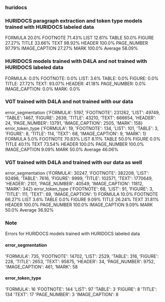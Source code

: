 ### huridocs


### HURIDOCS paragraph extraction and token type models trained with HURIDOCS labeled data

FORMULA 20.0%
FOOTNOTE 71.43%
LIST 12.61%
TABLE 50.0%
FIGURE 27.27%
TITLE 33.66%
TEXT 98.92%
HEADER 100.0%
PAGE_NUMBER 97.79%
IMAGE_CAPTION 27.27%
MARK 100.0%
Average 58.09%

### HURIDOCS models trained with D4LA and not trained with HURIDOCS labeled data

FORMULA: 0.0%
FOOTNOTE: 0.0%
LIST: 3.6%
TABLE: 0.0%
FIGURE: 0.0%
TITLE: 27.72%
TEXT: 93.07%
HEADER: 41.18%
PAGE_NUMBER: 0.0%
IMAGE_CAPTION: 0.0%
MARK: 0.0%


### VGT trained with D4LA and not trained with our data

error_segmentation
{'FORMULA': 5197, 'FOOTNOTE': 231262, 'LIST': 49749, 'TABLE': 1467, 'FIGURE': 2639, 'TITLE': 43210, 'TEXT': 666654, 'HEADER': 24, 'PAGE_NUMBER': 13791, 'IMAGE_CAPTION': 2505, 'MARK': 158}
error_token_type
{'FORMULA': 19, 'FOOTNOTE': 134, 'LIST': 101, 'TABLE': 3, 'FIGURE': 8, 'TITLE': 114, 'TEXT': 68, 'IMAGE_CAPTION': 9, 'MARK': 1}
FORMULA 5.0%
FOOTNOTE 70.83%
LIST 8.11%
TABLE 50.0%
FIGURE 0.0%
TITLE 40.1%
TEXT 73.54%
HEADER 100.0%
PAGE_NUMBER 100.0%
IMAGE_CAPTION 9.09%
MARK 50.0%
Average 46.06%


### VGT trained with D4LA and trained with our data as well

error_segmentation
{'FORMULA': 30247, 'FOOTNOTE': 382208, 'LIST': 92498, 'TABLE': 7616, 'FIGURE': 9999, 'TITLE': 102571, 'TEXT': 1770649, 'HEADER': 2101, 'PAGE_NUMBER': 40549, 'IMAGE_CAPTION': 11812, 'MARK': 342}
error_token_type
{'FOOTNOTE': 68, 'LIST': 91, 'FIGURE': 3, 'TITLE': 111, 'TEXT': 69, 'IMAGE_CAPTION': 1}
FORMULA 10.0%
FOOTNOTE 66.27%
LIST 3.6%
TABLE 0.0%
FIGURE 9.09%
TITLE 26.24%
TEXT 31.81%
HEADER 100.0%
PAGE_NUMBER 100.0%
IMAGE_CAPTION 9.09%
MARK 50.0%
Average 36.92%



### Note

Errors for HURIDOCS models trained with HURIDOCS labeled data

#### error_segmentation

'FORMULA': 735, 
'FOOTNOTE': 14702, 
'LIST': 2529, 
'TABLE': 316, 
'FIGURE': 228, 
'TITLE': 2653, 
'TEXT': 95875, 
'HEADER': 34, 
'PAGE_NUMBER': 9752, 
'IMAGE_CAPTION': 461, 
'MARK': 58

#### error_token_type
'FORMULA': 16
 'FOOTNOTE': 144
 'LIST': 97
 'TABLE': 3
 'FIGURE': 8
 'TITLE': 134
 'TEXT': 17
 'PAGE_NUMBER': 3
 'IMAGE_CAPTION': 8


